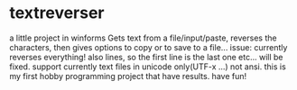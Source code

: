 textreverser
============

a little project in winforms
Gets text from a file/input/paste, reverses the characters, then gives options to copy or to save to a file...
issue:
currently reverses everything! also lines, so the first line is the last one etc... will be fixed.
support currently text files in unicode only(UTF-x ...) not ansi.
this is my first hobby programming project that have results.
have fun!
